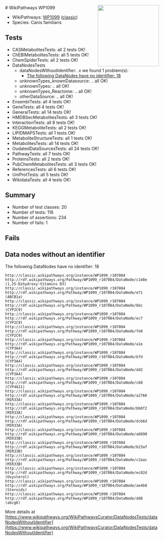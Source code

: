 <img style="float: right; width: 200px" src="https://upload.wikimedia.org/wikipedia/commons/thumb/8/83/Wplogo_with_text_500.png/640px-Wplogo_with_text_500.png" />
# WikiPathways WP1099

* WikiPathways: [WP1099](https://wikipathways.org/pathways/WP1099) ([classic](https://classic.wikipathways.org/instance/WP1099))
* Species: Canis familiaris
## Tests
* CASMetabolitesTests: all 2 tests OK!
* ChEBIMetabolitesTests: all 5 tests OK!
* ChemSpiderTests: all 2 tests OK!
* DataNodesTests
    * dataNodesWithoutIdentifier: .x we found 1 problem(s):
        * [The following DataNodes have no identifier: 18](#8792c498)
    * unknownTypes_knownDatasource: .. all OK!
    * unknownTypes: .. all OK!
    * unknownTypes_Reactome: .. all OK!
    * otherDataSource: .. all OK!
* EnsemblTests: all 4 tests OK!
* GeneTests: all 4 tests OK!
* GeneralTests: all 14 tests OK!
* HMDBSecMetabolitesTests: all 3 tests OK!
* InteractionTests: all 8 tests OK!
* KEGGMetaboliteTests: all 2 tests OK!
* LIPIDMAPSTests: all 1 tests OK!
* MetaboliteStructureTests: all 1 tests OK!
* MetabolitesTests: all 14 tests OK!
* OudatedDataSourcesTests: all 24 tests OK!
* PathwayTests: all 7 tests OK!
* ProteinsTests: all 2 tests OK!
* PubChemMetabolitesTests: all 3 tests OK!
* ReferencesTests: all 6 tests OK!
* UniProtTests: all 5 tests OK!
* WikidataTests: all 4 tests OK!


## Summary

* Number of test classes: 20
* Number of tests: 116
* Number of assertions: 234
* Number of fails: 1

## Fails

<a name="8792c498" />

## Data nodes without an identifier

The following DataNodes have no identifier: 18
```
http://classic.wikipathways.org/instance/WP1099_r107084 http://rdf.wikipathways.org/Pathway/WP1099_r107084/DataNode/c148e (1,25-Dihydroxy-Vitamins D3)
http://classic.wikipathways.org/instance/WP1099_r107084 http://rdf.wikipathways.org/Pathway/WP1099_r107084/DataNode/e71 (ABCB1a)
http://classic.wikipathways.org/instance/WP1099_r107084 http://rdf.wikipathways.org/Pathway/WP1099_r107084/DataNode/bbc (CYP2C9)
http://classic.wikipathways.org/instance/WP1099_r107084 http://rdf.wikipathways.org/Pathway/WP1099_r107084/DataNode/ec7 (CYP2C9)
http://classic.wikipathways.org/instance/WP1099_r107084 http://rdf.wikipathways.org/Pathway/WP1099_r107084/DataNode/fe0 (CYP2C9)
http://classic.wikipathways.org/instance/WP1099_r107084 http://rdf.wikipathways.org/Pathway/WP1099_r107084/DataNode/a1e (CYP3A4)
http://classic.wikipathways.org/instance/WP1099_r107084 http://rdf.wikipathways.org/Pathway/WP1099_r107084/DataNode/bfd (CYP3A4)
http://classic.wikipathways.org/instance/WP1099_r107084 http://rdf.wikipathways.org/Pathway/WP1099_r107084/DataNode/dd2 (CYP3A4)
http://classic.wikipathways.org/instance/WP1099_r107084 http://rdf.wikipathways.org/Pathway/WP1099_r107084/DataNode/c68 (CYP4A11)
http://classic.wikipathways.org/instance/WP1099_r107084 http://rdf.wikipathways.org/Pathway/WP1099_r107084/DataNode/a2766 (MIR33A)
http://classic.wikipathways.org/instance/WP1099_r107084 http://rdf.wikipathways.org/Pathway/WP1099_r107084/DataNode/bb0f2 (MIR33A)
http://classic.wikipathways.org/instance/WP1099_r107084 http://rdf.wikipathways.org/Pathway/WP1099_r107084/DataNode/dcb6d (MIR33A)
http://classic.wikipathways.org/instance/WP1099_r107084 http://rdf.wikipathways.org/Pathway/WP1099_r107084/DataNode/a6898 (MIR33B)
http://classic.wikipathways.org/instance/WP1099_r107084 http://rdf.wikipathways.org/Pathway/WP1099_r107084/DataNode/b23af (MIR33B)
http://classic.wikipathways.org/instance/WP1099_r107084 http://rdf.wikipathways.org/Pathway/WP1099_r107084/DataNode/c2aac (MIR33B)
http://classic.wikipathways.org/instance/WP1099_r107084 http://rdf.wikipathways.org/Pathway/WP1099_r107084/DataNode/ec02d (Oxysterol)
http://classic.wikipathways.org/instance/WP1099_r107084 http://rdf.wikipathways.org/Pathway/WP1099_r107084/DataNode/ae4b8 (Steroids)
http://classic.wikipathways.org/instance/WP1099_r107084 http://rdf.wikipathways.org/Pathway/WP1099_r107084/DataNode/dd8 (abcg6)
```

More details at [https://www.wikipathways.org/WikiPathwaysCurator/DataNodesTests/dataNodesWithoutIdentifier](https://www.wikipathways.org/WikiPathwaysCurator/DataNodesTests/dataNodesWithoutIdentifier)

